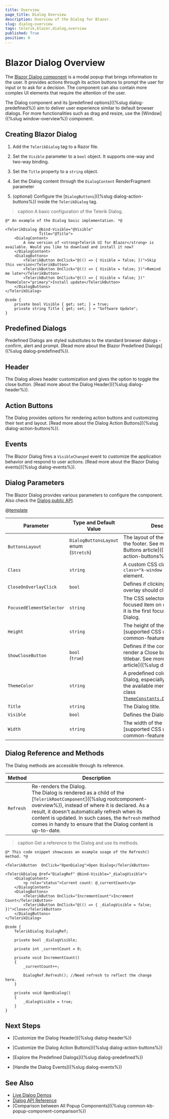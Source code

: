 ```yaml
---
title: Overview
page_title: Dialog Overview
description: Overview of the Dialog for Blazor.
slug: dialog-overview
tags: telerik,blazor,dialog,overview
published: True
position: 0
---
```


# Blazor Dialog Overview

The <a href="https://www.telerik.com/blazor-ui/dialog" target="_blank">Blazor Dialog component</a> is a modal popup that brings information to the user. It provides actions through its action buttons to prompt the user for input or to ask for a decision. The component can also contain more complex UI elements that require the attention of the user.

The Dialog component and its [predefined options]({%slug dialog-predefined%}) aim to deliver user experience similar to default browser dialogs. For more functionalities such as drag and resize, use the [Window]({%slug window-overview%}) component.

## Creating Blazor Dialog

1. Add the `TelerikDialog` tag to a Razor file.

2. Set the `Visible` parameter to a `bool` object. It supports one-way and two-way binding.

3. Set the `Title` property to a `string` object.

4. Set the Dialog content through the `DialogContent` RenderFragment parameter

5. (optional) Configure the [`DialogButtons`]({%slug  dialog-action-buttons%}) inside the `TelerikDialog` tag.

>caption A basic configuration of the Telerik Dialog.

````CSHTML
@* An example of the Dialog basic implementation. *@

<TelerikDialog @bind-Visible="@Visible"
               Title="@Title">
    <DialogContent>
        A new version of <strong>Telerik UI for Blazor</strong> is available. Would you like to download and install it now?
    </DialogContent>
    <DialogButtons>
        <TelerikButton OnClick="@(() => { Visible = false; })">Skip this version</TelerikButton>
        <TelerikButton OnClick="@(() => { Visible = false; })">Remind me later</TelerikButton>
        <TelerikButton OnClick="@(() => { Visible = false; })" ThemeColor="primary">Install update</TelerikButton>
    </DialogButtons>
</TelerikDialog>

@code {
    private bool Visible { get; set; } = true;
    private string Title { get; set; } = "Software Update";
}
````

## Predefined Dialogs

Predefined Dialogs are styled substitutes to the standard browser dialogs - confirm, alert and prompt. [Read more about the Blazor Predefined Dialogs]({%slug dialog-predefined%}).

## Header

The Dialog allows header customization and gives the option to toggle the close button. [Read more about the Dialog Header]({%slug dialog-header%}).

## Action Buttons

The Dialog provides options for rendering action buttons and customizing their text and layout. [Read more about the Dialog Action Buttons]({%slug dialog-action-buttons%}).

## Events

The Blazor Dialog fires a `VisibleChanged` event to customize the application behavior and respond to user actions. [Read more about the Blazor Dialog events]({%slug dialog-events%}).

## Dialog Parameters

The Blazor Dialog provides various parameters to configure the component. Also check the [Dialog public API](/blazor-ui/api/Telerik.Blazor.Components.TelerikDialog).

@[template](/_contentTemplates/common/parameters-table-styles.md#table-layout)

| Parameter | Type and Default Value | Description |
| --- | --- | --- |
| `ButtonsLayout` | `DialogButtonsLayout` enum <br /> (`Stretch`) | The layout of the actions button in the footer. See more in the [Action Buttons article]({%slug  dialog-action-buttons%})). |
| `Class` | `string` | A custom CSS class to the `<div class="k-window k-dialog">` element. |
| `CloseOnOverlayClick` | `bool` | Defines if clicking on the modal overlay should close the Dialog. |
| `FocusedElementSelector` | `string` | The CSS selector of the initially focused item on open. By default, it is the first focusable item in the Dialog. |
| `Height` | `string` | The height of the Dialog in any [supported CSS unit]({%slug common-features/dimensions%}). |
| `ShowCloseButton` | `bool` <br /> (`true`) | Defines if the component will render a Close button in the titlebar. See more in the [Header article]({%slug  dialog-header%}). |
| `ThemeColor` | `string` | A predefined color scheme for the Dialog, especially the titlebar. Use the available members of the static class [`ThemeConstants.Dialog.ThemeColor`](/blazor-ui/api/Telerik.Blazor.ThemeConstants.Dialog.ThemeColor). |
| `Title` | `string` | The Dialog title. |
| `Visible` | `bool` | Defines the Dialog visibility. |
| `Width` | `string` | The width of the Dialog in any [supported CSS unit]({%slug common-features/dimensions%}). |


## Dialog Reference and Methods

The Dialog methods are accessible through its reference.

| Method | Description |
| --- | --- |
| `Refresh` | Re-renders the Dialog. <br /> The Dialog is rendered as a child of the [`TelerikRootComponent`]({%slug rootcomponent-overview%}), instead of where it is declared. As a result, it doesn't automatically refresh when its content is updated. In such cases, the `Refresh` method comes in handy to ensure that the Dialog content is up-to-date. |

>caption Get a reference to the Dialog and use its methods.

````CSHTML
@* This code snippet showcases an example usage of the Refresh() method. *@

<TelerikButton  OnClick="OpenDialog">Open Dialog</TelerikButton>

<TelerikDialog @ref="DialogRef" @bind-Visible="_dialogVisible">
    <DialogContent>
        <p role="status">Current count: @_currentCount</p>
    </DialogContent>
    <DialogButtons>
        <TelerikButton OnClick="IncrementCount">Increment Count</TelerikButton>
        <TelerikButton OnClick="@(() => { _dialogVisible = false; })">Close</TelerikButton>
    </DialogButtons>
</TelerikDialog>

@code {
    TelerikDialog DialogRef;

    private bool _dialogVisible;

    private int _currentCount = 0;

    private void IncrementCount()
    {
        _currentCount++;

        DialogRef.Refresh(); //Need refresh to reflect the change here.
    }

    private void OpenDialog()
    {
        _dialogVisible = true;
    }
}
````

## Next Steps

* [Customize the Dialog Header]({%slug dialog-header%})

* [Customize the Dialog Action Buttons]({%slug dialog-action-buttons%})

* [Explore the Predefined Dialogs]({%slug dialog-predefined%})

* [Handle the Dialog Events]({%slug dialog-events%})

## See Also

* [Live Dialog Demos](https://demos.telerik.com/blazor-ui/dialog/overview)
* [Dialog API Reference](/blazor-ui/api/Telerik.Blazor.Components.TelerikDialog)
* [Comparison between All Popup Components]({%slug common-kb-popup-component-comparison%})
